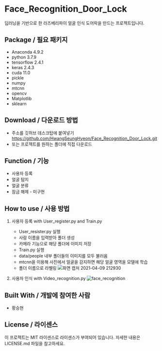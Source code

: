 # Face_Recognition_Door_Lock
딥러닝을 기반으로 한 라즈베리파이 얼굴 인식 도어락을 만드는 프로젝트입니다.


## Package / 필요 패키지
  * Anaconda 4.9.2
  * python 3.7.9
  * tensorflow 2.4.1
  * keras 2.4.3
  * cuda 11.0
  * pickle 
  * numpy
  * mtcnn
  * opencv
  * Matplotlib
  * sklearn
  
## Download / 다운로드 방법
  * 주소를 깃허브 데스크탑에 붙여넣기 https://github.com/HwangSeungHyeon/Face_Recognition_Door_Lock.git
  * 또는 프로젝트를 원하는 폴더에 직접 다운로드

## Function / 기능
  * 사용자 등록
  * 얼굴 탐지
  * 얼굴 분류
  * 잠금 해제 - 미구현

## How to use / 사용 방법
   1. 사용자 등록 with User_register.py and Train.py
       * User_resister.py 실행
       * 사람 이름을 입력받아 폴더 생성
       * 카메라 기능으로 해당 폴더에 이미지 저장
       * Train.py 실행
       * data/people 내부 폴더들의 이미지를 모두 불러옴
       * mtcnn을 이용해 사진에서 얼굴을 감지하면 해당 얼굴 영역을 모델에 학습
       * 폴더 이름으로 라벨링
   ![화면 캡처 2021-04-09 212930](https://user-images.githubusercontent.com/57141923/114180070-b49a4100-997a-11eb-8376-3aa197922dea.png)

   2. 사용자 인식 with Video_recognition.py
  ![face_recognition](https://user-images.githubusercontent.com/57141923/114179575-21610b80-997a-11eb-9ff2-24f09d2bbef3.png)

 

## Built With / 개발에 참여한 사람
 * 황승현

## License / 라이센스
이 프로젝트는 MIT 라이센스로 라이센스가 부여되어 있습니다. 자세한 내용은 LICENSE.md 파일을 참고하세요.
